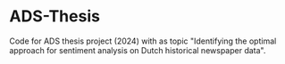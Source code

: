 # ADS-Thesis
Code for ADS thesis project (2024) with as topic "Identifying the optimal approach for sentiment analysis on Dutch historical newspaper data".
